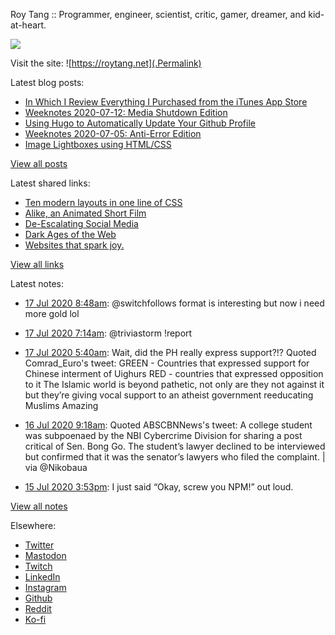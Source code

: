 Roy Tang :: Programmer, engineer, scientist, critic, gamer, dreamer, and kid-at-heart.

![](https://roytang.net/img/profile.jpg)

Visit the site: ![https://roytang.net](.Permalink)

Latest blog posts:
    

- [In Which I Review Everything I Purchased from the iTunes App Store](https://roytang.net/2020/07/itunes-purchases/)
- [Weeknotes 2020-07-12: Media Shutdown Edition](https://roytang.net/2020/07/weeknotes-07-12/)
- [Using Hugo to Automatically Update Your Github Profile](https://roytang.net/2020/07/hugo-update-github-profile/)
- [Weeknotes 2020-07-05: Anti-Error Edition](https://roytang.net/2020/07/weeknotes-07-05/)
- [Image Lightboxes using HTML/CSS](https://roytang.net/2020/07/image-lightboxes-using-html/css/)

[View all posts](https://roytang.net/blog)

Latest shared links:
    

- [Ten modern layouts in one line of CSS](https://roytang.net/2020/07/ten-modern-layouts-in-one-line-of-css/)
- [Alike, an Animated Short Film](https://roytang.net/2020/07/alike-an-animated-short-film/)
- [De-Escalating Social Media](https://roytang.net/2020/07/de-escalating-social-media/)
- [Dark Ages of the Web](https://roytang.net/2020/07/dark-ages-of-the-web/)
- [Websites that spark joy.](https://roytang.net/2020/07/websites-that-spark-joy/)

[View all links](https://roytang.net/links)

Latest notes:
    

- [17 Jul 2020 8:48am](https://roytang.net/2020/07/1284047361648422912/): @switchfollows format is interesting but now i need more gold lol
- [17 Jul 2020 7:14am](https://roytang.net/2020/07/1284023578459992065/): @triviastorm !report
- [17 Jul 2020 5:40am](https://roytang.net/2020/07/1284000086695964673/): Wait, did the PH really express support?!?
Quoted Comrad_Euro&#39;s tweet:   GREEN - Countries that expressed support for Chinese interment of Uighurs
RED - countries that expressed opposition to it
The Islamic world is beyond pathetic, not only are they not against it but they&rsquo;re giving vocal support to an atheist government reeducating Muslims
Amazing
 
- [16 Jul 2020 9:18am](https://roytang.net/2020/07/1283692366520446978/): Quoted ABSCBNNews&#39;s tweet:   A college student was subpoenaed by the NBI Cybercrime Division for sharing a post critical of Sen. Bong Go. The student’s lawyer declined to be interviewed but confirmed that it was the senator’s lawyers who filed the complaint. | via @Nikobaua  
- [15 Jul 2020 3:53pm](https://roytang.net/2020/07/b74a3432dfd7293ec59730ff16e66151/): I just said &ldquo;Okay, screw you NPM!&rdquo; out loud.

[View all notes](https://roytang.net/notes)

Elsewhere:

- [Twitter](https://twitter.com/roytang)
- [Mastodon](https://mastodon.technology/@roytang)
- [Twitch](https://twitch.tv/twitchyroy)
- [LinkedIn](https://www.linkedin.com/in/roytang)
- [Instagram](https://instagram.com/roytang0400)
- [Github](https://github.com/roytang)
- [Reddit](https://reddit.com/u/hungryroy)
- [Ko-fi](https://ko-fi.com/roytang)